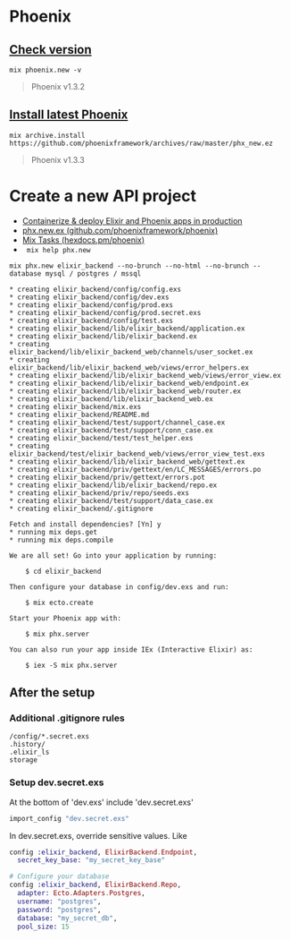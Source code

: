 # Phoenix

## [Check version](http://shorts.jeffkreeftmeijer.com/2015/find-the-currently-installed-phoenix-version-number/)

```shell
mix phoenix.new -v
```
> Phoenix v1.3.2

## [Install latest Phoenix](https://hexdocs.pm/phoenix/installation.html#phoenix)

```shell
mix archive.install https://github.com/phoenixframework/archives/raw/master/phx_new.ez
```
> Phoenix v1.3.3

# Create a new API project

* [Containerize & deploy Elixir and Phoenix apps in production](https://blog.cloud66.com/deploying-your-phoenix-applications-in-production-using-docker/)
* [phx.new.ex (github.com/phoenixframework/phoenix)](https://github.com/phoenixframework/phoenix/blob/master/installer/lib/mix/tasks/phx.new.ex)
* [Mix Tasks (hexdocs.pm/phoenix)](https://hexdocs.pm/phoenix/phoenix_mix_tasks.html)
* ` mix help phx.new`

```shell
mix phx.new elixir_backend --no-brunch --no-html --no-brunch --database mysql / postgres / mssql
```

```
* creating elixir_backend/config/config.exs
* creating elixir_backend/config/dev.exs
* creating elixir_backend/config/prod.exs
* creating elixir_backend/config/prod.secret.exs
* creating elixir_backend/config/test.exs
* creating elixir_backend/lib/elixir_backend/application.ex
* creating elixir_backend/lib/elixir_backend.ex
* creating elixir_backend/lib/elixir_backend_web/channels/user_socket.ex
* creating elixir_backend/lib/elixir_backend_web/views/error_helpers.ex
* creating elixir_backend/lib/elixir_backend_web/views/error_view.ex
* creating elixir_backend/lib/elixir_backend_web/endpoint.ex
* creating elixir_backend/lib/elixir_backend_web/router.ex
* creating elixir_backend/lib/elixir_backend_web.ex
* creating elixir_backend/mix.exs
* creating elixir_backend/README.md
* creating elixir_backend/test/support/channel_case.ex
* creating elixir_backend/test/support/conn_case.ex
* creating elixir_backend/test/test_helper.exs
* creating elixir_backend/test/elixir_backend_web/views/error_view_test.exs
* creating elixir_backend/lib/elixir_backend_web/gettext.ex
* creating elixir_backend/priv/gettext/en/LC_MESSAGES/errors.po
* creating elixir_backend/priv/gettext/errors.pot
* creating elixir_backend/lib/elixir_backend/repo.ex
* creating elixir_backend/priv/repo/seeds.exs
* creating elixir_backend/test/support/data_case.ex
* creating elixir_backend/.gitignore

Fetch and install dependencies? [Yn] y
* running mix deps.get
* running mix deps.compile

We are all set! Go into your application by running:

    $ cd elixir_backend

Then configure your database in config/dev.exs and run:

    $ mix ecto.create

Start your Phoenix app with:

    $ mix phx.server

You can also run your app inside IEx (Interactive Elixir) as:

    $ iex -S mix phx.server
```

## After the setup

### Additional .gitignore rules

```
/config/*.secret.exs
.history/
.elixir_ls
storage
```

### Setup dev.secret.exs

At the bottom of 'dev.exs' include 'dev.secret.exs'

```ex
import_config "dev.secret.exs"
```

In dev.secret.exs, override sensitive values. Like

```exs
config :elixir_backend, ElixirBackend.Endpoint,
  secret_key_base: "my_secret_key_base"

# Configure your database
config :elixir_backend, ElixirBackend.Repo,
  adapter: Ecto.Adapters.Postgres,
  username: "postgres",
  password: "postgres",
  database: "my_secret_db",
  pool_size: 15
```